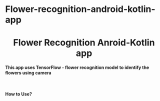 # Flower-recognition-android-kotlin-app
<center><h1>Flower Recognition Anroid-Kotlin app</h1></center>

<h4>This app uses TensorFlow - flower recognition model to identify the flowers using camera </h>
<br><br><br><br>
<b>How to Use?</b>

